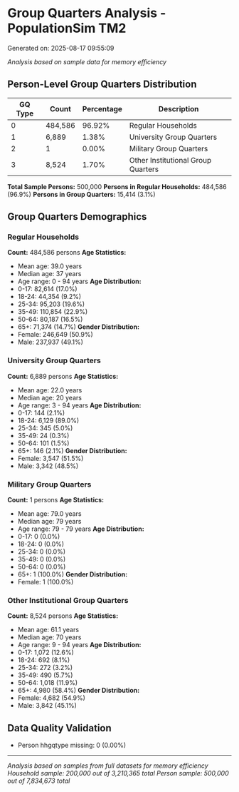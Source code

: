 # Group Quarters Analysis - PopulationSim TM2
Generated on: 2025-08-17 09:55:09

*Analysis based on sample data for memory efficiency*

## Person-Level Group Quarters Distribution

| GQ Type | Count | Percentage | Description |
|---------|-------|------------|-------------|
| 0 | 484,586 | 96.92% | Regular Households |
| 1 | 6,889 | 1.38% | University Group Quarters |
| 2 | 1 | 0.00% | Military Group Quarters |
| 3 | 8,524 | 1.70% | Other Institutional Group Quarters |

**Total Sample Persons:** 500,000
**Persons in Regular Households:** 484,586 (96.9%)
**Persons in Group Quarters:** 15,414 (3.1%)

## Group Quarters Demographics

### Regular Households
**Count:** 484,586 persons
**Age Statistics:**
- Mean age: 39.0 years
- Median age: 37 years
- Age range: 0 - 94 years
**Age Distribution:**
- 0-17: 82,614 (17.0%)
- 18-24: 44,354 (9.2%)
- 25-34: 95,203 (19.6%)
- 35-49: 110,854 (22.9%)
- 50-64: 80,187 (16.5%)
- 65+: 71,374 (14.7%)
**Gender Distribution:**
- Female: 246,649 (50.9%)
- Male: 237,937 (49.1%)

### University Group Quarters
**Count:** 6,889 persons
**Age Statistics:**
- Mean age: 22.0 years
- Median age: 20 years
- Age range: 3 - 94 years
**Age Distribution:**
- 0-17: 144 (2.1%)
- 18-24: 6,129 (89.0%)
- 25-34: 345 (5.0%)
- 35-49: 24 (0.3%)
- 50-64: 101 (1.5%)
- 65+: 146 (2.1%)
**Gender Distribution:**
- Female: 3,547 (51.5%)
- Male: 3,342 (48.5%)

### Military Group Quarters
**Count:** 1 persons
**Age Statistics:**
- Mean age: 79.0 years
- Median age: 79 years
- Age range: 79 - 79 years
**Age Distribution:**
- 0-17: 0 (0.0%)
- 18-24: 0 (0.0%)
- 25-34: 0 (0.0%)
- 35-49: 0 (0.0%)
- 50-64: 0 (0.0%)
- 65+: 1 (100.0%)
**Gender Distribution:**
- Female: 1 (100.0%)

### Other Institutional Group Quarters
**Count:** 8,524 persons
**Age Statistics:**
- Mean age: 61.1 years
- Median age: 70 years
- Age range: 9 - 94 years
**Age Distribution:**
- 0-17: 1,072 (12.6%)
- 18-24: 692 (8.1%)
- 25-34: 272 (3.2%)
- 35-49: 490 (5.7%)
- 50-64: 1,018 (11.9%)
- 65+: 4,980 (58.4%)
**Gender Distribution:**
- Female: 4,682 (54.9%)
- Male: 3,842 (45.1%)

## Data Quality Validation

- Person hhgqtype missing: 0 (0.00%)

---
*Analysis based on samples from full datasets for memory efficiency*
*Household sample: 200,000 out of 3,210,365 total*
*Person sample: 500,000 out of 7,834,673 total*